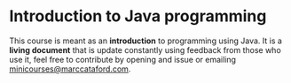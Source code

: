 # Introduction to Java programming

This course is meant as an __introduction__ to programming using Java. It is a __living document__ that is update constantly using feedback from those who use it, feel free to contribute by opening and issue or emailing [minicourses@marccataford.com](mailto:minicourses@marccataford.com).